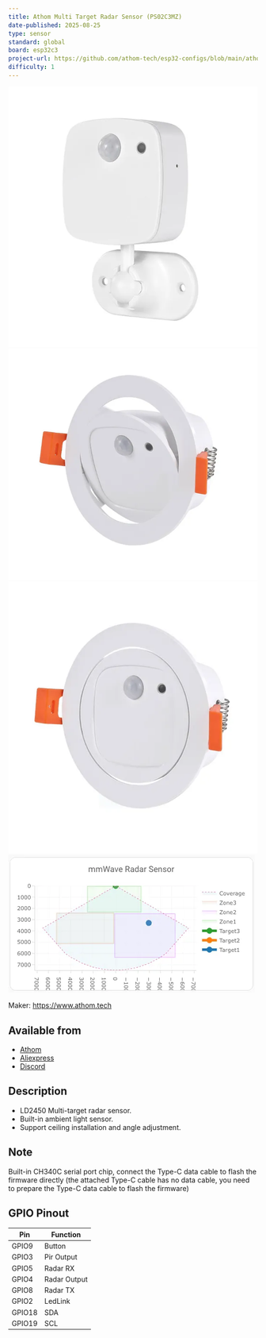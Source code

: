 ```yaml
---
title: Athom Multi Target Radar Sensor (PS02C3MZ)
date-published: 2025-08-25
type: sensor
standard: global
board: esp32c3
project-url: https://github.com/athom-tech/esp32-configs/blob/main/athom-ld2450-sensor.yaml
difficulty: 1
---
```


![PS02C3MZ-1](PS02C3MZ-1.webp "Athom Multi Target Radar Sensor - PS02C3MZ-1")
![PS02C3MZ-2](PS02C3MZ-2.webp "Athom Multi Target Radar Sensor - PS02C3MZ-2")
![PS02C3MZ-3](PS02C3MZ-3.webp "Athom Multi Target Radar Sensor - PS02C3MZ-3")
![PS02C3MZ-4](PS02C3MZ-4.webp "Athom Multi Target Radar Sensor - PS02C3MZ-4")

Maker: <https://www.athom.tech>

## Available from

- [Athom](https://www.athom.tech/blank-1/multi-zone-human-presence-sensor)
- [Aliexpress](https://www.aliexpress.com/item/1005009682023075.html)
- [Discord](https://discord.gg/tHdBmXCwRj)

## Description

- LD2450 Multi-target radar sensor.
- Built-in ambient light sensor.
- Support ceiling installation and angle adjustment.

## Note

Built-in CH340C serial port chip, connect the Type-C data cable to flash the firmware directly (the attached Type-C
cable has no data cable, you need to prepare the Type-C data cable to flash the firmware)

## GPIO Pinout

| Pin    | Function     |
| ------ | ------------ |
| GPIO9  | Button       |
| GPIO3  | Pir Output   |
| GPIO5  | Radar RX     |
| GPIO4  | Radar Output |
| GPIO8  | Radar TX     |
| GPIO2  | LedLink      |
| GPIO18 | SDA          |
| GPIO19 | SCL          |
